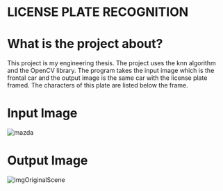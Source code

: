 # LICENSE PLATE RECOGNITION


# What is the project about?

This project is my engineering thesis. The project uses the knn algorithm and the OpenCV library. The program takes the input image which is the frontal car and the output image is the same car with the license plate framed. The characters of this plate are listed below the frame.

# Input Image
![mazda](https://user-images.githubusercontent.com/69037818/165820885-26a84bd1-717e-4206-900b-dacbecc8be9d.jpg)

# Output Image
![imgOriginalScene](https://user-images.githubusercontent.com/69037818/165820954-0db3eacd-6bbc-43d5-9c55-570d03f1864e.png)
